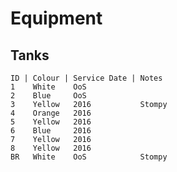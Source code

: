 
# Equipment

## Tanks

    ID | Colour | Service Date | Notes
    1    White    OoS
    2    Blue     OoS
    3    Yellow   2016           Stompy
    4    Orange   2016
    5    Yellow   2016
    6    Blue     2016
    7    Yellow   2016
    8    Yellow   2016
    BR   White    OoS            Stompy
